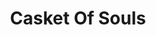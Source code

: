 ---
draft: false
slug: casket-of-souls-79c47738
title: Casket Of Souls
type: books
params:
  bookTitle: Casket Of Souls
  tags:
  - adventure
  - fantasy
  - fiction
  - gay
  - high fantasy
  - LGBTQ+
  - male-male romance
  - magic
  - plague
  - queer
  - romance
  cover: https://images-na.ssl-images-amazon.com/images/S/compressed.photo.goodreads.com/books/1388342261i/10184855.jpg
  editions count: '1'
  goodreads_link: https://www.goodreads.com/book/show/10184855-casket-of-souls
  authors:
  - Lynn Flewelling, Линн Флевеллинг
  publication_year: '2012'
  publishers:
  - Random House, Spectra
  page_count: '496'
  short_book_description: Алек и Серегил — больше, чем представители развращённой
    знати, которыми они хотят казаться — они служат своей королеве и стране. Но когда
    они обнаруживают заговор, целью которого является...
  russian_translation_status: exists
  series: Nightrunner
  languages:
  - Английский
  - Русский
  book_description: 'Алек и Серегил — больше, чем представители развращённой знати,
    которыми они хотят казаться — они служат своей королеве и стране. Но когда они
    обнаруживают заговор, целью которого является настроить королеву Форию против
    принцессы Клиа, лояльность двух Ночных странников подвергается испытаниям, которых
    они ещё не знали. Даже в лучшие времена королевский двор в Римини — это змеиное
    гнездо, но с неудачно складывающейся войной против Пленимара, измены кипят прямо
    под поверхностью. Но это не всё, что несёт угрозу: загадочная чума идёт по улицам
    переполненного города, поражая всех от мала до велика. Теперь, когда паника крепнет,
    а количество жертв растёт, открываются тайны. Серегилу и Алеку предстоит узнать,
    что заговоры и чуму объединяет одна вещь: лекарство может быть смертоноснее болезни.
    Любительский перевод'
  russian_audioversion: 'no'
---